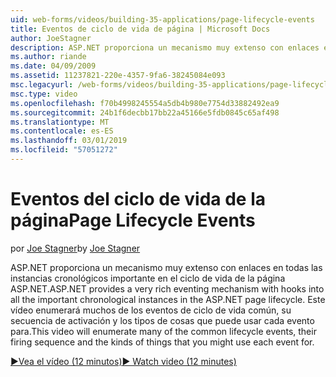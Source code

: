 ```yaml
---
uid: web-forms/videos/building-35-applications/page-lifecycle-events
title: Eventos de ciclo de vida de página | Microsoft Docs
author: JoeStagner
description: ASP.NET proporciona un mecanismo muy extenso con enlaces en todas las instancias cronológicos importante en el ciclo de vida de la página ASP.NET. Este vídeo le enum...
ms.author: riande
ms.date: 04/09/2009
ms.assetid: 11237821-220e-4357-9fa6-38245084e093
msc.legacyurl: /web-forms/videos/building-35-applications/page-lifecycle-events
msc.type: video
ms.openlocfilehash: f70b4998245554a5db4b980e7754d33882492ea9
ms.sourcegitcommit: 24b1f6decbb17bb22a45166e5fdb0845c65af498
ms.translationtype: MT
ms.contentlocale: es-ES
ms.lasthandoff: 03/01/2019
ms.locfileid: "57051272"
---
```

<a name="page-lifecycle-events"></a><span data-ttu-id="b9c3a-104">Eventos del ciclo de vida de la página</span><span class="sxs-lookup"><span data-stu-id="b9c3a-104">Page Lifecycle Events</span></span>
====================
<span data-ttu-id="b9c3a-105">por [Joe Stagner](https://github.com/JoeStagner)</span><span class="sxs-lookup"><span data-stu-id="b9c3a-105">by [Joe Stagner](https://github.com/JoeStagner)</span></span>

<span data-ttu-id="b9c3a-106">ASP.NET proporciona un mecanismo muy extenso con enlaces en todas las instancias cronológicos importante en el ciclo de vida de la página ASP.NET.</span><span class="sxs-lookup"><span data-stu-id="b9c3a-106">ASP.NET provides a very rich eventing mechanism with hooks into all the important chronological instances in the ASP.NET page lifecycle.</span></span> <span data-ttu-id="b9c3a-107">Este vídeo enumerará muchos de los eventos de ciclo de vida común, su secuencia de activación y los tipos de cosas que puede usar cada evento para.</span><span class="sxs-lookup"><span data-stu-id="b9c3a-107">This video will enumerate many of the common lifecycle events, their firing sequence and the kinds of things that you might use each event for.</span></span>

[<span data-ttu-id="b9c3a-108">&#9654;Vea el vídeo (12 minutos)</span><span class="sxs-lookup"><span data-stu-id="b9c3a-108">&#9654; Watch video (12 minutes)</span></span>](https://channel9.msdn.com/Blogs/ASP-NET-Site-Videos/page-lifecycle-events)
